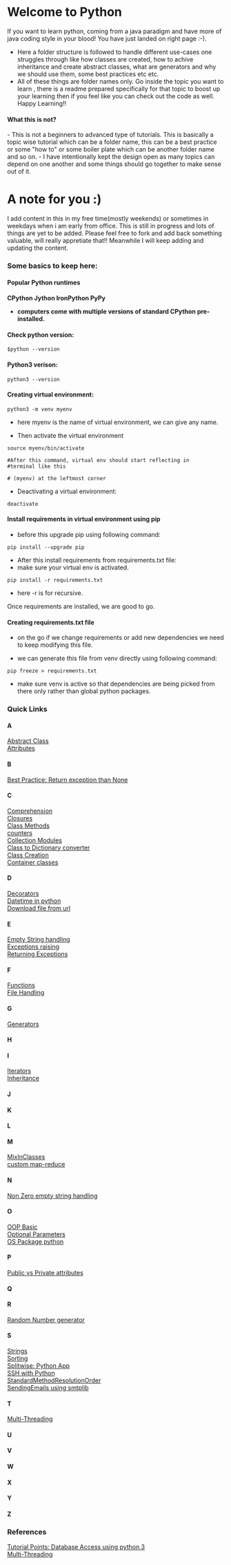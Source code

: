 # Welcome to Python

If you want to learn python, coming from a java paradigm and have more of java coding style in your blood! You have just landed on right page :-).
- Here a folder structure is followed to handle different use-cases one struggles through like how classes are created, how to achive inheritance and create abstract classes, what are generators and why we should use them, some best practices etc etc. 
- All of these things are folder names only. Go inside the topic you want to learn , there is a readme prepared specifically for that topic to boost up your learning then if you feel like you can check out the code as well. Happy Learning!!

<h4>What this is not?</h4>
- This is not a beginners to advanced type of tutorials. This is basically a topic wise tutorial which can be a folder name, this can be a best practice or some "how to" or some boiler plate  which can be another folder name and so on.
- I have intentionally kept the design open as many topics can depend on one another and some things should go together to make sense out of it. 

# A note for you :)
I add content in this in my free time(mostly weekends) or sometimes in weekdays when i am early from office. This is still in progress and lots of things are yet to be added. 
Please feel free to fork and add back something valuable, will really appretiate that!! Meanwhile I will keep adding and updating the content.


<h3>Some basics to keep here: </h3>
<h4> Popular Python runtimes<h4>

CPython
Jython
IronPython PyPy
- computers come with multiple versions of standard CPython pre-installed.

<h4> Check python version: </h4>

````
$python --version
````
<h4> Python3 verison: </h4>

````
python3 --version
````

<h4> Creating virtual environment: </h4>

````
python3 -m venv myenv
````

- here myenv is the name of virtual environment, we can give any name.

- Then activate the virtual environment

```
source myenv/bin/activate

#After this command, virtual env should start reflecting in 
#terminal like this

# (myenv) at the leftmost corner
```

- Deactivating a virtual environment:

```
deactivate
```

<h4>Install requirements in virtual environment using pip</h4>

- before this upgrade pip using following command:

```
pip install --upgrade pip
```


- After this install requirements from requirements.txt file:
- make sure your virtual env is activated.

```
pip install -r requirements.txt
```

- here -r is for recursive.

Once requirements are installed, we are good to go. 

<h4> Creating requirements.txt file</h4>

- on the go if we change requirements or add new dependencies we need to keep modifying this file.

- we can generate this file from venv directly using following command:

```
pip freeze > requirements.txt
```

- make sure venv is active so that dependencies are being picked from there only rather than global python packages.

[L1]: https://www.tutorialspoint.com/python3/python_database_access.htm
[L2]: https://www.tutorialspoint.com/python3/python_multithreading.htm
[L3]: https://github.com/bharatmakhija/Python/tree/master/CustomMapReduce
[L4]: https://github.com/bharatmakhija/Python/tree/master/Generators
[L5]: https://github.com/bharatmakhija/Python/blob/master/PythonCollectionModule/my_counter.ipynb
[L6]: https://github.com/bharatmakhija/Python/blob/master/PythonCollectionModule/
[L7]: https://github.com/bharatmakhija/Python/tree/master/Closures
[L8]: https://github.com/bharatmakhija/Python/tree/master/ClassMethodsInPython
[L9]: https://github.com/bharatmakhija/Python/tree/master/Inheritance
[L10]: https://github.com/bharatmakhija/Python/tree/master/MixInClasses
[L11]: https://github.com/bharatmakhija/Python/tree/master/Iterators
[L12]: https://github.com/bharatmakhija/Python/tree/master/Comprehension
[L13]: https://github.com/bharatmakhija/Python/tree/master/ConvertClassToDictionary
[L14]: https://github.com/bharatmakhija/Python/tree/master/CreatingAClass
[L15]: https://github.com/bharatmakhija/Python/tree/master/CustomContainerClasses
[L16]: https://github.com/bharatmakhija/Python/tree/master/CreatingAbstactClass
[L17]: https://github.com/bharatmakhija/Python/tree/master/DateTime
[L18]: https://github.com/bharatmakhija/Python/tree/master/Decorators
[L19]: https://github.com/bharatmakhija/Python/tree/master/DownloadFileFromUrl
[L20]: https://github.com/bharatmakhija/Python/tree/master/FileHandling
[L21]: https://github.com/bharatmakhija/Python/tree/master/Functions
[L22]: https://github.com/bharatmakhija/Python/tree/master/GenerateRandomNumber
[L23]: https://github.com/bharatmakhija/Python/tree/master/None_Zero_EmptyString
[L24]: https://github.com/bharatmakhija/Python/tree/master/OptionalParameters
[L25]: https://github.com/bharatmakhija/Python/tree/master/PublicVsPrivateAttributes
[L26]:https://github.com/bharatmakhija/Python/tree/master/RaisingExceptions
[L27]: https://github.com/bharatmakhija/Python/tree/master/ReturnExceptionThanNone
[L28]: https://github.com/bharatmakhija/Python/tree/master/Sorting
[L29]: https://github.com/bharatmakhija/Python/tree/master/Splitwise
[L30]: https://github.com/bharatmakhija/Python/tree/master/SshWithPython
[L31]: https://github.com/bharatmakhija/Python/tree/master/StandardMethodResolutionOrder
[L32]: https://github.com/bharatmakhija/Python/tree/master/Strings
[L33]: https://github.com/bharatmakhija/Python/tree/master/Threading
[L34]: https://github.com/bharatmakhija/Python/tree/master/WorkingWithOsPackage
[L35]: https://github.com/bharatmakhija/Python/tree/master/SendingEmails

### Quick Links
<h4>A</h4>   

[Abstract Class][L16]   
[Attributes][L25]   
<h4>B</h4>   

[Best Practice: Return exception than None][L27]   
<h4>C</h4>   

[Comprehension][L12]   
[Closures][L7]   
[Class Methods][L8]   
[counters][L5]   
[Collection Modules][L6]   
[Class to Dictionary converter][L13]   
[Class Creation][L14]   
[Container classes][L15]   

<h4>D</h4>   

[Decorators][L18]   
[Datetime in python][L17]   
[Download file from url][L19]   
<h4>E</h4>   

[Empty String handling][L23]   
[Exceptions raising][L26]   
[Returning Exceptions][L27]   
<h4>F</h4>   

[Functions][L21]   
[File Handling][L20]   
<h4>G</h4>   

[Generators][L4]   
<h4>H</h4>   

<h4>I</h4>   

[Iterators][L11]   
[Inheritance][L9]   
<h4>J</h4>
<h4>K</h4>
<h4>L</h4>
<h4>M</h4>   

[MixInClasses][L10]   
[custom map-reduce][L3]   
<h4>N</h4>   

[Non Zero empty string handling][L23]   
<h4>O</h4>   

[OOP Basic][L14]   
[Optional Parameters][L24]   
[OS Package python][L34]   
<h4>P</h4>   

[Public vs Private attributes][L25]   
<h4>Q</h4>   

<h4>R</h4>   

[Random Number generator][L22]   
<h4>S</h4>   

[Strings][L32]   
[Sorting][L28]   
[Splitwise: Python App][L29]   
[SSH with Python][L30]   
[StandardMethodResolutionOrder][L31]   
[SendingEmails using smtplib][L35]   

<h4>T</h4>   

[Multi-Threading][L2]
<h4>U</h4>   

<h4>V</h4>   

<h4>W</h4>   

<h4>X</h4>   

<h4>Y</h4>   

<h4>Z</h4>   




   
   



### References
[Tutorial Points: Database Access using python 3][L1]   
[Multi-Threading][L2]
